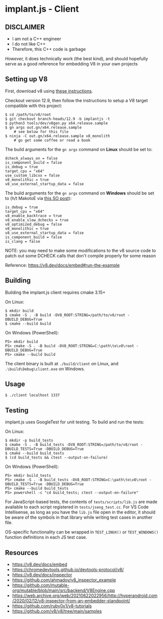 # implant.js - Client

## DISCLAIMER

- I am not a C++ engineer
- I do not like C++
- Therefore, this C++ code is garbage

_However,_ it does technically work (the best kind), and should hopefully serve as a good reference for embedding V8 in your own projects

## Setting up V8

First, download v8 using [these instructions](https://v8.dev/docs/source-code#using-git).

Checkout version 12.9, then follow the instructions to setup a V8 target compatible with this project:

```
$ cd /path/to/v8/root
$ git checkout branch-heads/12.9 -b implantjs -t
$ python3 tools/dev/v8gen.py x64.release.sample
$ gn args out.gn/x64.release.sample
    # see below for this file
$ ninja -C out.gn/x64.release.sample v8_monolith
    # go get some coffee or read a book
```

The build arguments for the `gn args` command on **Linux** should be set to:
```
dcheck_always_on = false
is_component_build = false
is_debug = true
target_cpu = "x64"
use_custom_libcxx = false
v8_monolithic = true
v8_use_external_startup_data = false
```

The build arguments for the `gn args` command on **Windows** should be set to (h/t MakotoE via [this SO post](https://stackoverflow.com/a/67041879)):
```
is_debug = true
target_cpu = "x64"
v8_enable_backtrace = true
v8_enable_slow_dchecks = true
v8_optimized_debug = false
v8_monolithic = true
v8_use_external_startup_data = false
is_component_build = false
is_clang = false
```

NOTE: you may need to make some modifications to the v8 source code to patch out some DCHECK calls that don't compile properly for some reason

Reference: https://v8.dev/docs/embed#run-the-example

## Building

Building the implant.js client requires cmake 3.15+

On Linux:
```
$ mkdir build
$ cmake -S . -B build -DV8_ROOT:STRING=/path/to/v8/root -DBUILD_DEBUG=True
$ cmake --build build
```

On Windows (PowerShell):
```
PS> mkdir build
PS> cmake -S . -B build -DV8_ROOT:STRING=C:\path\to\v8\root -DBUILD_DEBUG=True
PS> cmake --build build
```

The client binary is built at `./build/client` on Linux, and `.\build\Debug\client.exe` on Windows.

## Usage

```
$ ./client localhost 1337
```

## Testing

implant.js uses GoogleTest for unit testing. To build and run the tests:

On Linux:
```
$ mkdir -p build_tests
$ cmake -S . -B build_tests -DV8_ROOT:STRING=/path/to/v8/root -DBUILD_TESTS=True -DBUILD_DEBUG=True
$ cmake --build build_tests
$ (cd build_tests && ctest --output-on-failure)
```

On Windows (PowerShell):
```
PS> mkdir build_tests
PS> cmake -S . -B build_tests -DV8_ROOT:STRING=C:\path\to\v8\root -DBUILD_TESTS=True -DBUILD_DEBUG=True
PS> cmake --build build_tests
PS> powershell -c "cd build_tests; ctest --output-on-failure"
```

For JavaScript-based tests, the contents of `tests/scripts/lib.js` are made available to each script registered in `tests/jseng_test.cc`. For VS Code Intellisense, as long as you have the `lib.js` file open in the editor, it should be aware of the symbols in that library while writing test cases in another file.

OS-specific functionality can be wrapped in `TEST_LINUX()` or `TEST_WINDOWS()` function definitions in each JS test case.

## Resources

- https://v8.dev/docs/embed
- https://chromedevtools.github.io/devtools-protocol/v8/
- https://v8.dev/docs/inspector
- https://github.com/ahmadov/v8_inspector_example
- https://github.com/mutable-org/mutable/blob/main/src/backend/V8Engine.cpp
- https://web.archive.org/web/20210622022956/http://hyperandroid.com/2020/02/12/v8-inspector-from-an-embedder-standpoint/
- https://github.com/ruby0x1/v8-tutorials
- https://github.com/v8/v8/tree/main/samples